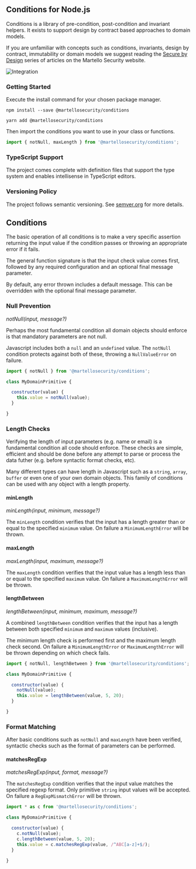 ## Conditions for Node.js
Conditions is a library of pre-condition, post-condition and invariant helpers. It exists to support design by contract based approaches to domain models.

If you are unfamiliar with concepts such as conditions, invariants, design by contract, immutability or domain models we suggest reading the [Secure by Design](https://www.martellosecurity.com/kb/design) series of articles on the Martello Security website.

![Integration](https://github.com/martellosecurity/conditions-nodejs/workflows/Integration/badge.svg)

### Getting Started
Execute the install command for your chosen package manager.
```
npm install --save @martellosecurity/conditions
```
```
yarn add @martellosecurity/conditions
```

Then import the conditions you want to use in your class or functions.

```javascript
import { notNull, maxLength } from '@martellosecurity/conditions';
```

### TypeScript Support
The project comes complete with definition files that support the type system and enables intellisense in TypeScript editors.

### Versioning Policy
The project follows semantic versioning. See [semver.org](https://semver.org/) for more details.

## Conditions
The basic operation of all conditions is to make a very specific assertion returning the input value if the condition passes or throwing an appropriate error if it fails.

The general function signature is that the input check value comes first, followed by any required configuration and an optional final message parameter.

By default, any error thrown includes a default message. This can be overridden with the optional final message parameter.

### Null Prevention
_notNull(input, message?)_

Perhaps the most fundamental condition all domain objects should enforce is that mandatory parameters are not null. 

Javascript includes both a `null` and an `undefined` value. The `notNull` condition protects against both of these, throwing a `NullValueError` on failure.

```javascript
import { notNull } from '@martellosecurity/conditions';

class MyDomainPrimitive {

  constructor(value) {
    this.value = notNull(value);
  }

}
```

### Length Checks
Verifying the length of input parameters (e.g. name or email) is a fundamental condition all code should enforce. These checks are simple, efficient and should be done before any attempt to parse or process the data futher (e.g. before syntactic format checks, etc).

Many different types can have length in Javascript such as a `string`, `array`, `buffer` or even one of your own domain objects. This family of conditions can be used with any object with a length property.

#### minLength
_minLength(input, minimum, message?)_

The `minLength` condition verifies that the input has a length greater than or equal to the specified `minimum` value. On failure a `MinimumLengthError` will be thrown.

#### maxLength
_maxLength(input, maximum, message?)_

The `maxLength` condition verifies that the input value has a length less than or equal to the specified `maximum` value. On failure a `MaximumLengthError` will be thrown.

#### lengthBetween
_lengthBetween(input, minimum, maximum, message?)_

A combined `lengthBetween` condition verifies that the input has a length between both specified `minimum` and `maximum` values (inclusive). 

The minimum length check is performed first and the maximum length check second. On failure a `MinimumLengthError` or `MaximumLengthError` will be thrown depending on which check fails.

```javascript
import { notNull, lengthBetween } from '@martellosecurity/conditions';

class MyDomainPrimitive {

  constructor(value) {
    notNull(value);
    this.value = lengthBetween(value, 5, 20);
  }

}
```

### Format Matching
After basic conditions such as `notNull` and `maxLength` have been verified, syntactic checks such as the format of parameters can be performed.

#### matchesRegExp
_matchesRegExp(input, format, message?)_

The `matchesRegExp` condition verifies that the input value matches the specified regexp format. Only primitive `string` input values will be accepted. On failure a `RegExpMismatchError` will be thrown.

```javascript
import * as c from '@martellosecurity/conditions';

class MyDomainPrimitive {

  constructor(value) {
    c.notNull(value);
    c.lengthBetween(value, 5, 20);
    this.value = c.matchesRegExp(value, /^ABC[a-z]+$/);
  }

}
```
